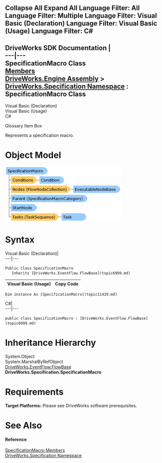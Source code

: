        

 Collapse All Expand All  Language Filter: All  Language Filter: Multiple  Language Filter: Visual Basic (Declaration) Language Filter: Visual Basic (Usage) Language Filter: C#  
---  
DriveWorks SDK Documentation  |   
---|---  
SpecificationMacro Class   
[Members](topic11430.md)   
[DriveWorks.Engine Assembly](topic2156.md) > [DriveWorks.Specification Namespace](topic10764.md) : SpecificationMacro Class  
---  
  
Visual Basic (Declaration)    
Visual Basic (Usage)    
C# 

Glossary Item Box

Represents a specification macro. 

# Object Model

![](dotnetdiagramimages/image581.png)

# Syntax

Visual Basic (Declaration)|   
---|---  
      
    
    Public Class SpecificationMacro 
       Inherits [DriveWorks.EventFlow.FlowBase](topic6999.md)  
  
Visual Basic (Usage)| Copy Code  
---|---  
      
    
    Dim instance As [SpecificationMacro](topic11429.md)  
  
C#|   
---|---  
      
    
    public class SpecificationMacro : [DriveWorks.EventFlow.FlowBase](topic6999.md)   
  
# Inheritance Hierarchy

System.Object  
System.MarshalByRefObject  
[DriveWorks.EventFlow.FlowBase](topic6999.md)  
**DriveWorks.Specification.SpecificationMacro**  


# Requirements

**Target Platforms:** Please see DriveWorks software prerequisites.

# See Also

#### Reference

[SpecificationMacro Members](topic11430.md)   
[DriveWorks.Specification Namespace](topic10764.md)



